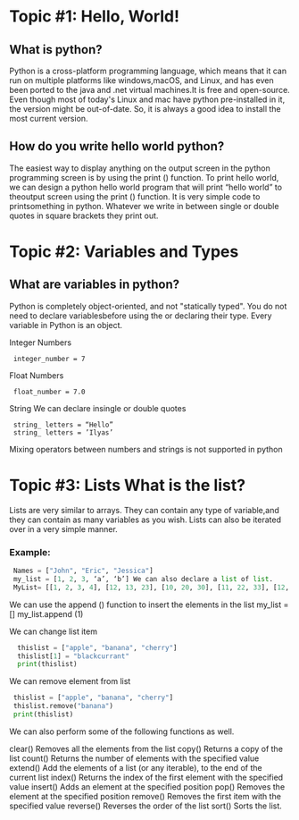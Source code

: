 #  Topic #1: Hello, World! 

## What is python? 
Python is a cross-platform programming language, which means that it can run on multiple platforms like windows,macOS, and Linux, and has even been ported to the java and .net virtual machines.It is free and open-source. Even though most of today's Linux and mac have python pre-installed in it, the version might be out-of-date. So, it is always a good idea to install the most current version.

## How do you write hello world python?
 The easiest way to display anything on the output screen in the python programming screen is by using the print () function. To print hello world, we can design a python hello world program that will print “hello world” to theoutput screen using the print () function. It is very simple code to printsomething in python. Whatever we write in between single or double quotes in square brackets they print out.



# Topic #2: Variables and Types

 ## What are variables in python?
 Python is completely object-oriented, and not "statically typed". You do not need to declare variablesbefore using the or declaring their type. Every variable in Python is an object. 

Integer Numbers 
```pyhton  
 integer_number = 7
```
Float Numbers 
```pyhton
 float_number = 7.0
```
String We can declare insingle or double quotes 
 ```pyhton
  string_ letters = “Hello”
  string_ letters = ’Ilyas’
 ```
 Mixing operators between numbers and strings is not supported in python 





 # Topic #3: Lists What is the list?

 Lists are very similar to arrays. They can contain any type of variable,and they can contain as many variables as you wish. Lists can also be iterated over in a very simple manner.

### Example:
```python
 Names = ["John", "Eric", "Jessica"] 
 my_list = [1, 2, 3, ‘a’, ‘b’] We can also declare a list of list.
 MyList= [[1, 2, 3, 4], [12, 13, 23], [10, 20, 30], [11, 22, 33], [12, 24, 36]]
```
We can use the append () function to insert the elements in the list
my_list = [] my_list.append (1) 

We can change list item
```python
  thislist = ["apple", "banana", "cherry"]
  thislist[1] = "blackcurrant"
  print(thislist)
```
We can remove element from list 
```python
 thislist = ["apple", "banana", "cherry"]
 thislist.remove("banana") 
 print(thislist)
```
 We can also perform some of the following functions as well. 

clear() Removes all the elements from the list 
copy() Returns a copy of the list 
count() Returns the number of elements with the specified value 
extend() Add the elements of a list (or any iterable), to the end of the current list 
index() Returns the index of the first element with the specified value 
insert() Adds an element at the specified position pop() Removes the element at the specified position 
remove() Removes the first item with the specified value reverse() Reverses the order of the list 
sort() Sorts the list.
